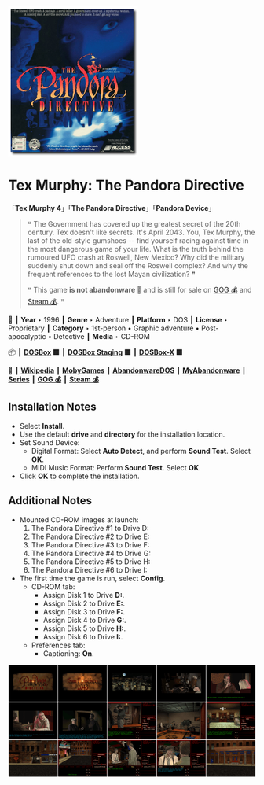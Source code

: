 ![](Thumbnail.png "application-thumbnail")

# Tex Murphy: The Pandora Directive

「**Tex Murphy 4**」「**The Pandora Directive**」「**Pandora Device**」

> ❝ The Government has covered up the greatest secret of the 20th century. Tex doesn't like secrets. It's April 2043. You, Tex Murphy, the last of the old-style gumshoes -- find yourself racing against time in the most dangerous game of your life. What is the truth behind the rumoured UFO crash at Roswell, New Mexico? Why did the military suddenly shut down and seal off the Roswell complex? And why the frequent references to the lost Mayan civilization? ❞
>
> ❝ This game **is not abandonware 🚫** and is still for sale on [GOG 💰](https://gog.com/en/game/tex_murphy_the_pandora_directive) and [Steam 💰](https://store.steampowered.com/app/302360/Tex_Murphy_The_Pandora_Directive/). ❞
>

📌 ┃ **Year** ‣ 1996 ┃ **Genre** ‣ Adventure ┃ **Platform** ‣ DOS ┃ **License** ‣ Proprietary ┃ **Category** ‣ 1st-person • Graphic adventure • Post-apocalyptic • Detective ┃ **Media** ‣ CD-ROM 

📦 ┃ **[DOSBox](https://www.dosbox.com/) 🟩** ┃ **[DOSBox Staging](https://dosbox-staging.github.io/) 🟩** ┃ **[DOSBox-X](https://dosbox-x.com/) 🟩** 

📎 ┃ **[Wikipedia](https://en.wikipedia.org/wiki/The_Pandora_Directive)** ┃ **[MobyGames](https://www.mobygames.com/game/1454/the-pandora-directive/)** ┃ **[AbandonwareDOS](https://www.abandonwaredos.com/abandonware-game.php?abandonware=Tex+Murphy%3A+The+Pandora+Directive&gid=2208)** ┃ **[MyAbandonware](https://www.myabandonware.com/game/the-pandora-directive-crh)** ┃ **[Series](https://en.wikipedia.org/wiki/Tex_Murphy)** ┃ **[GOG 💰](https://gog.com/en/game/tex_murphy_the_pandora_directive)** ┃ **[Steam 💰](https://store.steampowered.com/app/302360/Tex_Murphy_The_Pandora_Directive/)** 

## Installation Notes
- Select **Install**.
- Use the default **drive** and **directory** for the installation location.
- Set Sound Device:
  - Digital Format: Select **Auto Detect**, and perform **Sound Test**. Select **OK**.
  - MIDI Music Format: Perform **Sound Test**. Select **OK**.
- Click **OK** to complete the installation.

## Additional Notes
- Mounted CD-ROM images at launch:
  1. The Pandora Directive #1 to Drive D:
  2. The Pandora Directive #2 to Drive E:
  3. The Pandora Directive #3 to Drive F:
  4. The Pandora Directive #4 to Drive G:
  5. The Pandora Directive #5 to Drive H:
  6. The Pandora Directive #6 to Drive I:
- The first time the game is run, select **Config**.
  - CD-ROM tab:
    - Assign Disk 1 to Drive **D:**.
    - Assign Disk 2 to Drive **E:**.
    - Assign Disk 3 to Drive **F:**.
    - Assign Disk 4 to Drive **G:**.
    - Assign Disk 5 to Drive **H:**.
    - Assign Disk 6 to Drive **I:**.
  - Preferences tab:
    - Captioning: **On**.

![](Montage.png "Tex Murphy: The Pandora Directive")

